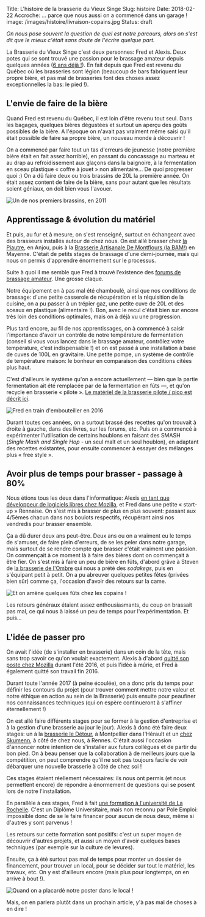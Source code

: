 Title: L'histoire de la brasserie du Vieux Singe
Slug: histoire
Date: 2018-02-22
Accroche: … parce que nous aussi on a commencé dans un garage !
image: /images/histoire/livraison-copains.jpg
Status: draft

*On nous pose souvent la question de quel est notre parcours, alors on s'est dit que le mieux c'était sans doute de l'écrire quelque part.*

La Brasserie du Vieux Singe c'est deux personnes: Fred et Alexis. Deux potes qui se sont trouvé une passion pour le brassage amateur depuis quelques années ([6 ans déjà !](https://blog.notmyidea.org/biere-maison-fr.html)). En fait depuis que Fred est revenu du Québec où les brasseries sont légion (beaucoup de bars fabriquent leur propre bière, et pas mal de brasseries font des choses assez exceptionnelles la bas: le pied !).

## L'envie de faire de la bière

Quand Fred est revenu du Québec, il est loin d'être revenu tout seul. Dans les bagages, quelques bières dégustées et surtout un aperçu des goûts possibles de la bière. A l'époque on n'avait pas vraiment même saisi qu'il était possible de faire sa propre bière, un nouveau monde à découvrir !

On a commencé par faire tout un tas d'erreurs de jeunesse (notre première bière était en fait assez horrible), en passant du concassage au marteau et au drap au refroidissement aux glaçons dans la baignoire, à la fermentation en sceau plastique « coffre à jouet » non alimentaire… De quoi progresser quoi :) On a dû faire deux ou trois brassins de 20L la première année. On était assez content de faire de la bière, sans pour autant que les résultats soient géniaux, on doit bien vous l'avouer.

![Un de nos premiers brassins, en 2011](/images/histoire/refroidissement.jpg)

## Apprentissage & évolution du matériel

Et puis, au fur et à mesure, on s'est renseigné, surtout en échangeant avec des brasseurs installés autour de chez nous. On est allé brasser chez [la Piautre](https://www.lapiautre.fr), en Anjou, puis à la [Brasserie Artisanale De Montflours (la BAM!)](http://www.brasserie-montflours.fr/) en Mayenne. C'était de petits stages de brassage d'une demi-journée, mais qui nous on permis d'apprendre énormement sur le processus.

Suite à quoi il me semble que Fred à trouvé l’existence des [forums de brassage amateur](https://www.brassageamateur.com/). Une grosse claque.

Notre équipement en à pas mal été chamboulé, ainsi que nos conditions de brassage: d'une petite casserole de récupération et la réquisition de la cuisine, on a pu passer à un trépier gaz, une petite cuve de 20L et des sceaux en plastique (alimentaire !). Bon, avec le recul c'était bien sur encore très loin des conditions optimales, mais on à déjà vu une progression.

Plus tard encore, au fil de nos apprentissages, on à commencé à saisir l'importance d'avoir un contrôle de notre température de fermentation (conseil si vous vous lancez dans le brassage amateur, contrôlez votre température, c'est indispensable !) et on est passé à une installation à base de cuves de 100L en gravitaire. Une petite pompe, un système de contrôle de température maison: le bonheur en comparaison des conditions citées plus haut.

C'est d'ailleurs le système qu'on a encore actuellement — bien que la partie fermentation ait été remplacée par de la fermentation en fûts —, et qu'on recycle en brasserie « pilote ». [Le matériel de la brasserie pilote / pico est décrit ici]({filename}/installation/pico.md).

![Fred en train d'embouteiller en 2016](/images/histoire/local-nid-de-poules.jpg)

Durant toutes ces années, on a surtout brassé des recettes qu'on trouvait à droite à gauche, dans des livres, sur les forums, etc. Puis on a commencé à expérimenter l'utilisation de certains houblons en faisant des SMASH (*Single Mash and Single Hop* - un seul malt et un seul houblon), en adaptant des recettes existantes, pour ensuite commencer à essayer des mélanges plus « free style ».

## Avoir plus de temps pour brasser - passage à 80%

Nous étions tous les deux dans l'informatique: Alexis [en tant que développeur de logiciels libres chez Mozilla](https://blog.notmyidea.org/pourquoi-mozilla-fr.html), et Fred dans une petite « start-up » Rennaise. On s'est mis à brasser de plus en plus souvent: passant aux 4/5èmes chacun dans nos boulots respectifs, récupérant ainsi nos vendredis pour brasser ensemble.

Ça a dû durer deux ans peut-être. Deux ans ou on a vraiment eu le temps de s'amuser, de faire plein d'erreurs, de se les peler dans notre garage, mais surtout de se rendre compte que brasser c'était vraiment une passion. On commençait à ce moment là à faire des bières dont on commençait à être fier. On s'est mis à faire un peu de bière en fûts, d'abord grâve à Steven de [la brasserie de l'Ombre](http://www.brasseriedelombre.com/) qui nous a prété des *sodakegs*, puis en s'équipant petit à petit. On a pu abreuver quelques petites fêtes (privées bien sûr) comme ça, l'occasion d'avoir des retours sur la came.

![Et on amène quelques fûts chez les copains !](/images/histoire/livraison-copains-petit.jpg)

Les retours généraux étaient assez enthousiasmants, du coup on brassait pas mal, ce qui nous à laissé un peu de temps pour l'expérimentation. Et puis…

## L'idée de passer pro

On avait l'idée (de s'installer en brasserie) dans un coin de la tête, mais sans trop savoir ce qu'on voulait exactement. Alexis à d'abord [quitté son poste chez Mozilla](https://blog.notmyidea.org/lhorizon.html) durant l'été 2016, et puis l'idée à mûrie, et Fred à également quitté son travail fin 2016.

Durant toute l'année 2017 (à peine écoulée), on a donc pris du temps pour définir les contours du projet (pour trouver comment mettre notre valeur et notre éthique en action au sein de la Brasserie) puis ensuite pour peaufiner nos connaissances techniques (qui on espère continueront à s'affiner éternellement !)

On est allé faire différents stages pour se former à la gestion d'entreprise et à la gestion d'une brasserie au jour le jour). Alexis à donc été faire deux stages: un à la [brasserie le Détour](:filename:rencontres/le-detour.md), à Montpellier dans l'Hérault et un [chez Skumenn](:filename:rencontres/skumenn.md), à côté de chez nous, à Rennes. C'était aussi l'occasion d'annoncer notre intention de s'installer aux futurs collègues et de partir du bon pied. On à beau penser que la collaboration à de meilleurs jours que la compétition, on peut comprendre qu'il ne soit pas toujours facile de voir débarquer une nouvelle brasserie à côté de chez soi !

Ces stages étaient réellement nécessaires: ils nous ont permis (et nous permettent encore) de répondre à énormement de questions qui se posent lors de notre l'installation.

En parallèle à ces stages, Fred à fait [une formation à l'université de La Rochelle](:filename:rencontres/du-larochelle.md). C'est un Diplôme Universitaire, mais non reconnu par Pole Emploi: impossible donc de se le faire financer pour aucun de nous deux, même si d'autres y sont parvenus !

Les retours sur cette formation sont positifs: c'est un super moyen de découvrir d'autres projets, et aussi un moyen d'avoir quelques bases techniques (par exemple sur la culture de levures).

Ensuite, ça à été surtout pas mal de temps pour monter un dossier de financement, pour trouver un local, pour se décider sur tout le matériel, les travaux, etc. On y est d'ailleurs encore (mais plus pour longtemps, on en arrive à bout !).

![Quand on a placardé notre poster dans le local !](/images/histoire/poster.jpg)

Mais, on en parlera plutôt dans un prochain article, y'à pas mal de choses à en dire !
